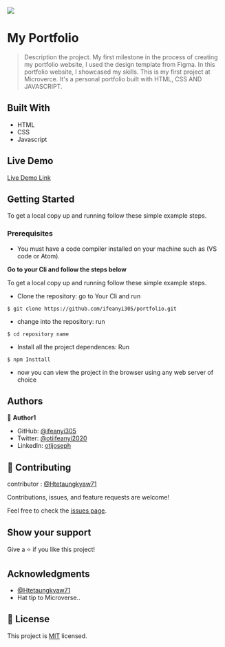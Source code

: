 ![](https://img.shields.io/badge/Microverse-blueviolet)

# My Portfolio

> Description the project.
My first milestone in the process of creating my portfolio website, I used the design template from Figma. In this portfolio website, I showcased my skills. This is my first project at Microverce. It's a personal portfolio built with HTML, CSS AND JAVASCRIPT.

## Built With
- HTML
- CSS
- Javascript

## Live Demo

[Live Demo Link](https://ifeanyi305.github.io/portfolio/)


## Getting Started


To get a local copy up and running follow these simple example steps.

### Prerequisites

- You must have a code compiler installed on your machine such as (VS code or Atom).

**Go to your Cli and follow the steps below**

To get a local copy up and running follow these simple example steps.

- Clone the repository: go to Your Cli and run
```
$ git clone https://github.com/ifeanyi305/portfolio.git
```

- change into the repository:  run
```
$ cd repository name
```

- Install all the project dependences: Run 
```
$ npm Insttall
``` 

- now you can view the project in the browser using any web server of choice

## Authors

👤 **Author1**

- GitHub: [@ifeanyi305](https://github.com/ifeanyi305)
- Twitter: [@otiifeanyi2020](https://twitter.com/ifeanyioti)
- LinkedIn: [otijoseph]([https://linkedin.com/in/ifeanyioti](https://www.linkedin.com/mwlite/in/oti-joseph-56992723b))


## 🤝 Contributing

contributor : [@Htetaungkyaw71](https://github.com/Htetaungkyaw71)

Contributions, issues, and feature requests are welcome!

Feel free to check the [issues page](../../issues/).

## Show your support

Give a ⭐️ if you like this project!

## Acknowledgments

- [@Htetaungkyaw71](https://github.com/Htetaungkyaw71)
- Hat tip to Microverse..

## 📝 License

This project is [MIT](./LICENSE) licensed.

